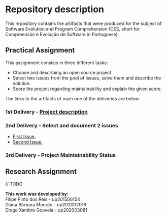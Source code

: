# Repository description

This repository contains the artifacts that were produced for the subject of Software Evolution and Program Comprehension (CES, short for Compreensão e Evolução de Software in Portuguese).

## Practical Assignment

This assignment consists in three different tasks:
* Choose and describing an open source project.
* Select two issues from the pool of issues, solve them and describe the solution.
* Score the project regarding maintainability and explain the given score.

The links to the artifacts of each one of the deliveries are below.

### 1st Delivery - [Project description](https://github.com/FilipePintoReis/scrapy/wiki/Project-description)

### 2nd Delivery - Select and document 2 issues
* [First Issue.](https://github.com/FilipePintoReis/scrapy/wiki/Issue-1)
* [Second Issue.](https://github.com/FilipePintoReis/scrapy/wiki/Issue-2)

### 3rd Delivery - Project Maintainability Status


## Research Assignment
// TODO

**This work was developed by:**  
Filipe Pinto dos Reis - up201506154  
Diana Bárbara Mourão - up202002016  
Diogo Xambre Gouveia - up202003081 
